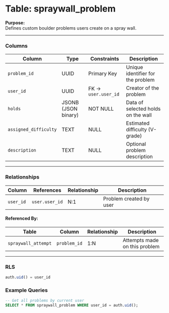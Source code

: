 # Table: spraywall_problem

**Purpose:**  
Defines custom boulder problems users create on a spray wall.

---

### Columns

| Column | Type | Constraints | Description |
|--------|------|-------------|-------------|
| `problem_id` | UUID | Primary Key | Unique identifier for the problem |
| `user_id` | UUID | FK -> `user.user_id` | Creator of the problem |
| `holds` | JSONB (JSON binary) | NOT NULL | Data of selected holds on the wall |
| `assigned_difficulty` | TEXT | NULL | Estimated difficulty (V-grade) |
| `description` | TEXT | NULL | Optional problem description |

---

### Relationships

| Column | References | Relationship | Description |
|--------|------------|--------------|-------------|
| `user_id` | `user.user_id` | N:1 | Problem created by user |

#### Referenced By:
| Table | Column | Relationship | Description |
|-------|--------|--------------|-------------|
| `spraywall_attempt` | `problem_id` | 1:N | Attempts made on this problem |

---

### RLS

```sql
auth.uid() = user_id
```

### Example Queries
```sql
-- Get all problems by current user
SELECT * FROM spraywall_problem WHERE user_id = auth.uid();
```
